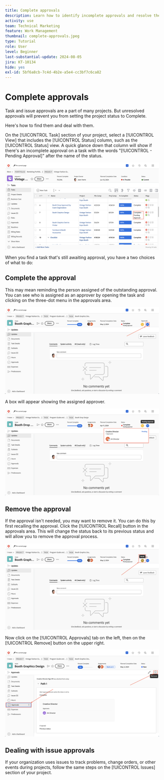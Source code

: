 ```yaml
---
title: Complete approvals
description: Learn how to identify incomplete approvals and resolve them so you can close your project in [!DNL  Workfront].
activity: use
team: Technical Marketing
feature: Work Management
thumbnail: complete-approvals.jpeg
type: Tutorial
role: User
level: Beginner
last-substantial-update: 2024-08-05
jira: KT-10134
hide: yes
exl-id: 5bf6a8cb-7c4d-4b2e-a5e4-cc3bf7c6ca82
---
```

# Complete approvals

Task and issue approvals are a part of many projects. But unresolved approvals will prevent you from setting the project status to Complete.

Here's how to find them and deal with them.

On the [!UICONTROL Task] section of your project, select a [!UICONTROL View] that includes the [!UICONTROL Status] column, such as the [!UICONTROL Status] view. A quick glance down that column will show if there's an incomplete approval on a task with the words "[!UICONTROL - Pending Approval]" after the name of the status.

![Project showing incomplete approval](assets/pending-approval-1.png)

When you find a task that's still awaiting approval, you have a two choices of what to do:


## Complete the approval

This may mean reminding the person assigned of the outstanding approval. You can see who is assigned as an approver by opening the task and clicking on the three-dot menu in the approvals area.

![Task showing approval area](assets/pending-approval-2.png)

A box will appear showing the assigned approver.

![Task showing approver assigned](assets/pending-approval-3.png)


## Remove the approval

If the approval isn't needed, you may want to remove it. You can do this by first recalling the approval. Click the [!UICONTROL Recall] button in the approvals area. This will change the status back to its previous status and will allow you to remove the approval process.

![Task showing the recall button](assets/pending-approval-5.png)

Now click on the [!UICONTROL Approvals] tab on the left, then on the [!UICONTROL Remove] button on the upper right.

![Task showing the remove approval button](assets/pending-approval-6.png)

## Dealing with issue approvals

If your organization uses issues to track problems, change orders, or other events during projects, follow the same steps on the [!UICONTROL Issues] section of your project.
